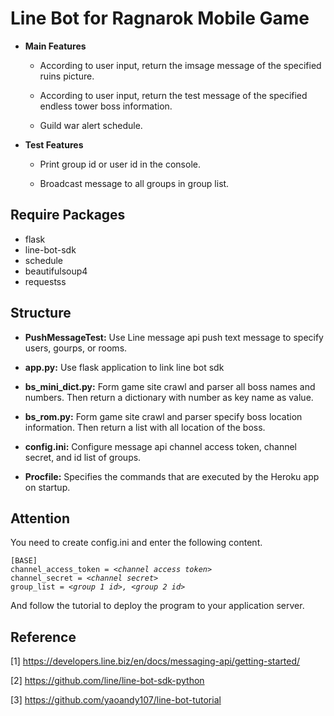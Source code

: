 # Line Bot for Ragnarok Mobile Game

+ **Main Features**

  + According to user input, return the imsage message of the specified ruins picture.

  + According to user input, return the test message of the specified endless tower boss information.

  + Guild war alert schedule.

+ **Test Features**

  + Print group id or user id in the console.

  + Broadcast message to all groups in group list.

## Require Packages

+ flask
+ line-bot-sdk
+ schedule
+ beautifulsoup4
+ requestss

## Structure

+ **PushMessageTest:** Use Line message api push text message to specify users, gourps, or rooms.

+ **app&#46;py:** Use flask application to link line bot sdk

+ **bs_mini_dict&#46;py:** Form game site crawl and parser all boss names and numbers. Then return a dictionary with number as key name as value.

+ **bs_rom&#46;py:** Form game site crawl and parser specify boss location information. Then return a list with all location of the boss.

+ **config&#46;ini:** Configure message api channel access token, channel secret, and id list of groups.

+ **Procfile:** Specifies the commands that are executed by the Heroku app on startup.

## Attention

You need to create config.ini and enter the following content.

<pre><code>[BASE]
channel_access_token = <i>&lt;channel access token></i>
channel_secret = <i>&lt;channel secret></i>
group_list = <i>&lt;group 1 id>, &lt;group 2 id></i>
</code></pre>

And follow the tutorial to deploy the program to your application server.

## Reference

&#91;1] https://developers.line.biz/en/docs/messaging-api/getting-started/

&#91;2] https://github.com/line/line-bot-sdk-python

&#91;3] https://github.com/yaoandy107/line-bot-tutorial